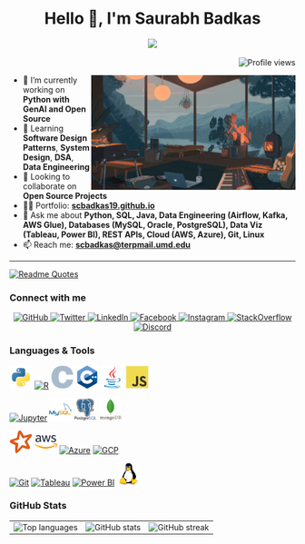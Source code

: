 <h1 align="center">Hello 👋, I'm Saurabh Badkas</h1>

<p align="center">
  <a href="https://github.com/DenverCoder1/readme-typing-svg">
    <img src="https://readme-typing-svg.herokuapp.com?font=Time+New+Roman&color=00D1FF&size=25&center=true&vCenter=true&width=650&height=60&lines=Passionate+Data+Professional;MS+Business+Analytics+%7C+University+of+Maryland+College+Park;Self-taught+Software+Developer;Solving+problems+through+code;Always+learning+new+technologies">
  </a>
</p>

<p align="right">
  <img src="https://komarev.com/ghpvc/?username=scbadkas19&label=Profile%20views&color=0e75b6&style=flat" alt="Profile views" />
</p>

<img align="right" alt="coding" width="360" src="assests/view.gif">


- 🔭 I’m currently working on **Python with GenAI and Open Source**
- 🌱 Learning **Software Design Patterns**, **System Design**, **DSA**, **Data Engineering**
- 👯 Looking to collaborate on **Open Source Projects**
- 👨‍💻 Portfolio: **[scbadkas19.github.io](https://scbadkas19.github.io/)**
- 💬 Ask me about **Python, SQL, Java, Data Engineering (Airflow, Kafka, AWS Glue), Databases (MySQL, Oracle, PostgreSQL), Data Viz (Tableau, Power BI), REST APIs, Cloud (AWS, Azure), Git, Linux**
- 📫 Reach me: **scbadkas@terpmail.umd.edu**

---

[![Readme Quotes](https://quotes-github-readme.vercel.app/api?type=horizontal&theme=dark&border=true)](https://github.com/piyushsuthar/github-readme-quotes)

### Connect with me
<p align="center">
  <a href="https://github.com/scbadkas19" target="_blank" rel="noopener noreferrer">
    <img src="https://img.shields.io/badge/GitHub-24292e?style=for-the-badge&logo=github&logoColor=white" alt="GitHub"/>
  </a>
  <a href="https://twitter.com/scbadkas19" target="_blank" rel="noopener noreferrer">
    <img src="https://img.shields.io/badge/Twitter-1DA1F2?style=for-the-badge&logo=twitter&logoColor=white" alt="Twitter"/>
  </a>
  <a href="https://www.linkedin.com/in/saurabh-badkas/" target="_blank" rel="noopener noreferrer">
    <img src="https://img.shields.io/badge/LinkedIn-0A66C2?style=for-the-badge&logo=linkedin&logoColor=white" alt="LinkedIn"/>
  </a>
  <a href="https://www.facebook.com/scbadkas19/" target="_blank" rel="noopener noreferrer">
    <img src="https://img.shields.io/badge/Facebook-1877F2?style=for-the-badge&logo=facebook&logoColor=white" alt="Facebook"/>
  </a>
  <a href="https://instagram.com/scbadkas19/" target="_blank" rel="noopener noreferrer">
    <img src="https://img.shields.io/badge/Instagram-E4405F?style=for-the-badge&logo=instagram&logoColor=white" alt="Instagram"/>
  </a>
  <a href="https://stackoverflow.com/users/9498456/scbadkas19" target="_blank" rel="noopener noreferrer">
    <img src="https://img.shields.io/badge/Stack%20Overflow-F48024?style=for-the-badge&logo=stackoverflow&logoColor=white" alt="StackOverflow"/>
  </a>
  <a href="https://discord.com/users/598030492952166402" target="_blank" rel="noopener noreferrer">
    <img src="https://img.shields.io/badge/Discord-5865F2?style=for-the-badge&logo=discord&logoColor=white" alt="Discord"/>
  </a>
</p>

### Languages & Tools
<p align="left">
  <!-- Programming -->
  <a href="https://www.python.org" target="_blank" rel="noopener noreferrer"><img src="https://raw.githubusercontent.com/devicons/devicon/master/icons/python/python-original.svg" alt="Python" width="40" height="40"/></a>
  <a href="https://www.r-project.org/" target="_blank" rel="noopener noreferrer"><img src="https://www.vectorlogo.zone/logos/r-project/r-project-icon.svg" alt="R" width="40" height="40"/></a>
  <a href="https://www.cprogramming.com/" target="_blank" rel="noopener noreferrer"><img src="https://raw.githubusercontent.com/devicons/devicon/master/icons/c/c-original.svg" alt="C" width="40" height="40"/></a>
  <a href="https://isocpp.org/" target="_blank" rel="noopener noreferrer"><img src="https://raw.githubusercontent.com/devicons/devicon/master/icons/cplusplus/cplusplus-original.svg" alt="C++" width="40" height="40"/></a>
  <a href="https://www.java.com" target="_blank" rel="noopener noreferrer"><img src="https://raw.githubusercontent.com/devicons/devicon/master/icons/java/java-original.svg" alt="Java" width="40" height="40"/></a>
  <a href="https://developer.mozilla.org/en-US/docs/Web/JavaScript" target="_blank" rel="noopener noreferrer"><img src="https://raw.githubusercontent.com/devicons/devicon/master/icons/javascript/javascript-original.svg" alt="JavaScript" width="40" height="40"/></a>

  <!-- Data / Databases -->
  <a href="https://jupyter.org/" target="_blank" rel="noopener noreferrer"><img src="https://raw.githubusercontent.com/simple-icons/simple-icons/develop/icons/jupyter.svg" alt="Jupyter" width="40" height="40"/></a>
  <a href="https://www.mysql.com/" target="_blank" rel="noopener noreferrer"><img src="https://raw.githubusercontent.com/devicons/devicon/master/icons/mysql/mysql-original-wordmark.svg" alt="MySQL" width="40" height="40"/></a>
  <a href="https://www.postgresql.org/" target="_blank" rel="noopener noreferrer"><img src="https://raw.githubusercontent.com/devicons/devicon/master/icons/postgresql/postgresql-original-wordmark.svg" alt="PostgreSQL" width="40" height="40"/></a>
  <a href="https://www.mongodb.com/" target="_blank" rel="noopener noreferrer"><img src="https://raw.githubusercontent.com/devicons/devicon/master/icons/mongodb/mongodb-original-wordmark.svg" alt="MongoDB" width="40" height="40"/></a>

  <!-- Cloud / Big Data -->
  <a href="https://spark.apache.org/" target="_blank" rel="noopener noreferrer"><img src="https://raw.githubusercontent.com/devicons/devicon/master/icons/apachespark/apachespark-original.svg" alt="Apache Spark" width="40" height="40"/></a>
  <a href="https://aws.amazon.com/" target="_blank" rel="noopener noreferrer"><img src="https://raw.githubusercontent.com/devicons/devicon/master/icons/amazonwebservices/amazonwebservices-original-wordmark.svg" alt="AWS" width="40" height="40"/></a>
  <a href="https://azure.microsoft.com/" target="_blank" rel="noopener noreferrer"><img src="https://www.vectorlogo.zone/logos/microsoft_azure/microsoft_azure-icon.svg" alt="Azure" width="40" height="40"/></a>
  <a href="https://cloud.google.com/" target="_blank" rel="noopener noreferrer"><img src="https://www.vectorlogo.zone/logos/google_cloud/google_cloud-icon.svg" alt="GCP" width="40" height="40"/></a>

  <!-- Tools -->
  <a href="https://git-scm.com/" target="_blank" rel="noopener noreferrer"><img src="https://www.vectorlogo.zone/logos/git-scm/git-scm-icon.svg" alt="Git" width="40" height="40"/></a>
  <a href="https://www.tableau.com/" target="_blank" rel="noopener noreferrer"><img src="https://cdn.worldvectorlogo.com/logos/tableau-software.svg" alt="Tableau" width="40" height="40"/></a>
  <a href="https://powerbi.microsoft.com/" target="_blank" rel="noopener noreferrer"><img src="https://raw.githubusercontent.com/microsoft/PowerBI-Icons/main/SVG/Power-BI.svg" alt="Power BI" width="40" height="40"/></a>
  <a href="https://www.linux.org/" target="_blank" rel="noopener noreferrer"><img src="https://raw.githubusercontent.com/devicons/devicon/master/icons/linux/linux-original.svg" alt="Linux" width="40" height="40"/></a>
</p>

### GitHub Stats
<!-- Using <picture> to auto-switch themes; table keeps equal columns -->
<div align="center">

<table>
  <tr>
    <td>
      <picture>
        <source media="(prefers-color-scheme: dark)" srcset="https://github-readme-stats.vercel.app/api/top-langs?username=scbadkas19&layout=compact&card_width=330&theme=github_dark&bg_color=00000000&hide_border=true&langs_count=6" />
        <img width="330" src="https://github-readme-stats.vercel.app/api/top-langs?username=scbadkas19&layout=compact&card_width=330&theme=default&bg_color=00000000&hide_border=true&langs_count=6" alt="Top languages"/>
      </picture>
    </td>
    <td>
      <picture>
        <source media="(prefers-color-scheme: dark)" srcset="https://github-readme-stats.vercel.app/api?username=scbadkas19&include_all_commits=true&count_private=true&show_icons=true&theme=github_dark&bg_color=00000000&hide_border=true" />
        <img width="330" src="https://github-readme-stats.vercel.app/api?username=scbadkas19&include_all_commits=true&count_private=true&show_icons=true&theme=default&bg_color=00000000&hide_border=true" alt="GitHub stats"/>
      </picture>
    </td>
    <td>
      <picture>
        <source media="(prefers-color-scheme: dark)" srcset="https://streak-stats.demolab.com?user=scbadkas19&theme=github-dark&background=00000000&hide_border=true" />
        <img width="330" src="https://streak-stats.demolab.com?user=scbadkas19&theme=default&background=00000000&hide_border=true" alt="GitHub streak"/>
      </picture>
    </td>
  </tr>
</table>

</div>
